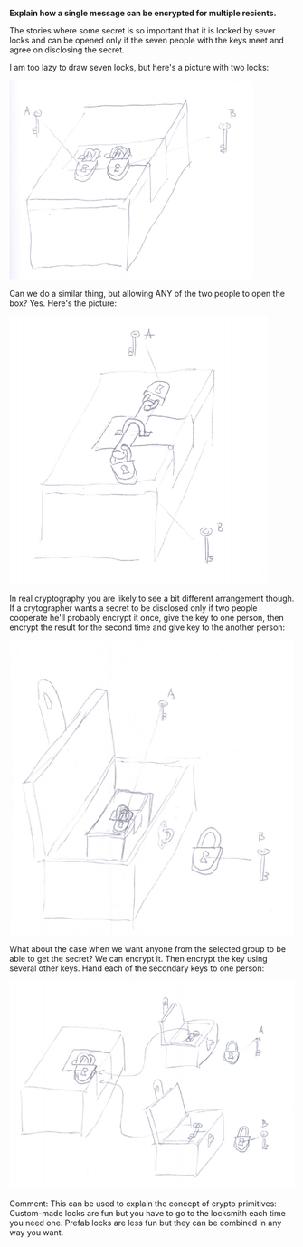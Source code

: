**Explain how a single message can be encrypted for multiple recients.**

The stories where some secret is so important that it is locked by sever locks and can be opened only if the seven people with the keys meet and agree on disclosing the secret.

I am too lazy to draw seven locks, but here's a picture with two locks:

![](multi-recepient1.png)

Can we do a similar thing, but allowing ANY of the two people to open the box? Yes. Here's the picture:

![](multi-recepient2.png)

In real cryptography you are likely to see a bit different arrangement though. If a crytographer wants a secret to be disclosed only if two people cooperate he'll probably encrypt it once, give the key to one person, then encrypt the result for the second time and give key to the another person:

![](multi-recepient3.png)

What about the case when we want anyone from the selected group to be able to get the secret? We can encrypt it. Then encrypt the key using several other keys. Hand each of the secondary keys to one person:

![](multi-recepient4.png)

Comment: This can be used to explain the concept of crypto primitives: Custom-made locks are fun but you have to go to the locksmith each time you need one. Prefab locks are less fun but they can be combined in any way you want.

